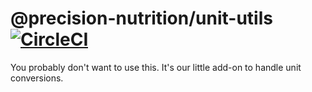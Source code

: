 # @precision-nutrition/unit-utils [![CircleCI](https://circleci.com/gh/PrecisionNutrition/unit-utils.svg?style=svg)](https://circleci.com/gh/PrecisionNutrition/unit-utils)

You probably don't want to use this. It's our little add-on to handle unit conversions.
